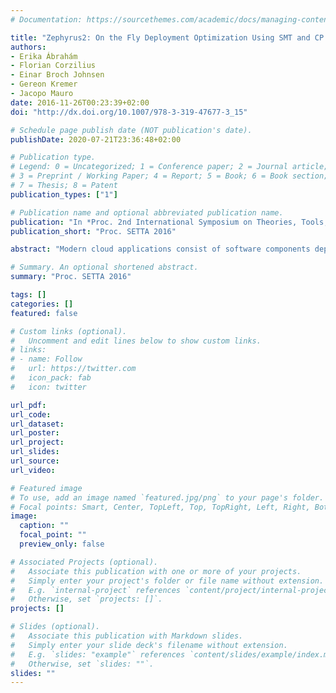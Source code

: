```yaml
---
# Documentation: https://sourcethemes.com/academic/docs/managing-content/

title: "Zephyrus2: On the Fly Deployment Optimization Using SMT and CP Technologies"
authors: 
- Erika Ábrahám
- Florian Corzilius
- Einar Broch Johnsen
- Gereon Kremer
- Jacopo Mauro
date: 2016-11-26T00:23:39+02:00 
doi: "http://dx.doi.org/10.1007/978-3-319-47677-3_15"

# Schedule page publish date (NOT publication's date).
publishDate: 2020-07-21T23:36:48+02:00

# Publication type.
# Legend: 0 = Uncategorized; 1 = Conference paper; 2 = Journal article;
# 3 = Preprint / Working Paper; 4 = Report; 5 = Book; 6 = Book section;
# 7 = Thesis; 8 = Patent
publication_types: ["1"]

# Publication name and optional abbreviated publication name.
publication: "In *Proc. 2nd International Symposium on Theories, Tools, and Applications (SETTA 2016)*, LNCS 9984.  © Springer 2016."
publication_short: "Proc. SETTA 2016"

abstract: "Modern cloud applications consist of software components deployed on multiple virtual machines. Deploying such applications is error prone and requires detailed system expertise. The deployment optimization problem is about how to configure and deploy applications correctly while at the same time minimizing resource cost on the cloud. This problem is addressed by tools such as Zephyrus, which take a declarative specification of the components and their configuration requirements as input and propose an optimal deployment. This paper presents Zephyrus2, a new tool which addresses deployment optimization by exploiting modern SMT and CP technologies to handle larger and more complex deployment scenarios. Compared to Zephyrus, Zephyrus2 can solve problems involving hundreds of components to be deployed on hundreds of virtual machines in a matter of seconds instead of minutes. This significant speed-up, combined with an improved specification format, enables Zephyrus2 to interactively support on the fly decision making."

# Summary. An optional shortened abstract.
summary: "Proc. SETTA 2016"

tags: []
categories: []
featured: false

# Custom links (optional).
#   Uncomment and edit lines below to show custom links.
# links:
# - name: Follow
#   url: https://twitter.com
#   icon_pack: fab
#   icon: twitter

url_pdf:
url_code:
url_dataset:
url_poster:
url_project:
url_slides:
url_source:
url_video:

# Featured image
# To use, add an image named `featured.jpg/png` to your page's folder. 
# Focal points: Smart, Center, TopLeft, Top, TopRight, Left, Right, BottomLeft, Bottom, BottomRight.
image:
  caption: ""
  focal_point: ""
  preview_only: false

# Associated Projects (optional).
#   Associate this publication with one or more of your projects.
#   Simply enter your project's folder or file name without extension.
#   E.g. `internal-project` references `content/project/internal-project/index.md`.
#   Otherwise, set `projects: []`.
projects: []

# Slides (optional).
#   Associate this publication with Markdown slides.
#   Simply enter your slide deck's filename without extension.
#   E.g. `slides: "example"` references `content/slides/example/index.md`.
#   Otherwise, set `slides: ""`.
slides: ""
---
```

